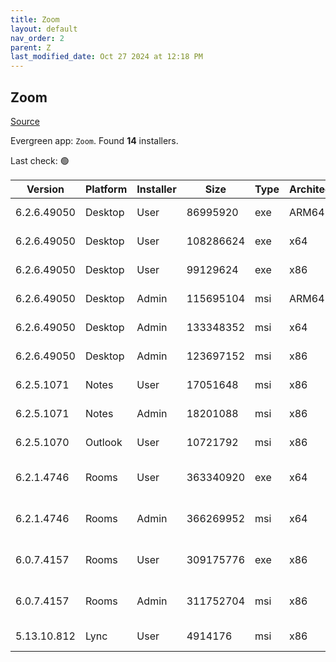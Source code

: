 ```yaml
---
title: Zoom
layout: default
nav_order: 2
parent: Z
last_modified_date: Oct 27 2024 at 12:18 PM
---
```


## Zoom

[Source](https://zoom.us/download)

Evergreen app: `Zoom`. Found **14** installers.

Last check: 🟢

| Version     | Platform | Installer | Size      | Type | Architecture | URI                                                                                                                                          |
| ----------- | -------- | --------- | --------- | ---- | ------------ | -------------------------------------------------------------------------------------------------------------------------------------------- |
| 6.2.6.49050 | Desktop  | User      | 86995920  | exe  | ARM64        | [https://cdn.zoom.us/prod/6.2.6.49050/arm64/ZoomInstallerFull.exe](https://cdn.zoom.us/prod/6.2.6.49050/arm64/ZoomInstallerFull.exe)         |
| 6.2.6.49050 | Desktop  | User      | 108286624 | exe  | x64          | [https://cdn.zoom.us/prod/6.2.6.49050/x64/ZoomInstallerFull.exe](https://cdn.zoom.us/prod/6.2.6.49050/x64/ZoomInstallerFull.exe)             |
| 6.2.6.49050 | Desktop  | User      | 99129624  | exe  | x86          | [https://cdn.zoom.us/prod/6.2.6.49050/ZoomInstallerFull.exe](https://cdn.zoom.us/prod/6.2.6.49050/ZoomInstallerFull.exe)                     |
| 6.2.6.49050 | Desktop  | Admin     | 115695104 | msi  | ARM64        | [https://cdn.zoom.us/prod/6.2.6.49050/arm64/ZoomInstallerFull.msi](https://cdn.zoom.us/prod/6.2.6.49050/arm64/ZoomInstallerFull.msi)         |
| 6.2.6.49050 | Desktop  | Admin     | 133348352 | msi  | x64          | [https://cdn.zoom.us/prod/6.2.6.49050/x64/ZoomInstallerFull.msi](https://cdn.zoom.us/prod/6.2.6.49050/x64/ZoomInstallerFull.msi)             |
| 6.2.6.49050 | Desktop  | Admin     | 123697152 | msi  | x86          | [https://cdn.zoom.us/prod/6.2.6.49050/ZoomInstallerFull.msi](https://cdn.zoom.us/prod/6.2.6.49050/ZoomInstallerFull.msi)                     |
| 6.2.5.1071  | Notes    | User      | 17051648  | msi  | x86          | [https://cdn.zoom.us/prod/6.2.5.1071/ZoomNotesPluginSetup.msi](https://cdn.zoom.us/prod/6.2.5.1071/ZoomNotesPluginSetup.msi)                 |
| 6.2.5.1071  | Notes    | Admin     | 18201088  | msi  | x86          | [https://cdn.zoom.us/prod/6.2.5.1071/ZoomNotesPluginAdminTool.msi](https://cdn.zoom.us/prod/6.2.5.1071/ZoomNotesPluginAdminTool.msi)         |
| 6.2.5.1070  | Outlook  | User      | 10721792  | msi  | x86          | [https://cdn.zoom.us/prod/6.2.5.1070/ZoomOutlookPluginSetup.msi](https://cdn.zoom.us/prod/6.2.5.1070/ZoomOutlookPluginSetup.msi)             |
| 6.2.1.4746  | Rooms    | User      | 363340920 | exe  | x64          | [https://cdn.zoom.us/prod/6.2.1.4746/x64/zoomrooms-6.2.1.4746-x64.exe](https://cdn.zoom.us/prod/6.2.1.4746/x64/zoomrooms-6.2.1.4746-x64.exe) |
| 6.2.1.4746  | Rooms    | Admin     | 366269952 | msi  | x64          | [https://cdn.zoom.us/prod/6.2.1.4746/x64/zoomrooms-6.2.1.4746-x64.msi](https://cdn.zoom.us/prod/6.2.1.4746/x64/zoomrooms-6.2.1.4746-x64.msi) |
| 6.0.7.4157  | Rooms    | User      | 309175776 | exe  | x86          | [https://cdn.zoom.us/prod/6.0.7.4157/zoomrooms-6.0.7.4157-x86.exe](https://cdn.zoom.us/prod/6.0.7.4157/zoomrooms-6.0.7.4157-x86.exe)         |
| 6.0.7.4157  | Rooms    | Admin     | 311752704 | msi  | x86          | [https://cdn.zoom.us/prod/6.0.7.4157/zoomrooms-6.0.7.4157-x86.msi](https://cdn.zoom.us/prod/6.0.7.4157/zoomrooms-6.0.7.4157-x86.msi)         |
| 5.13.10.812 | Lync     | User      | 4914176   | msi  | x86          | [https://cdn.zoom.us/prod/5.13.10.812/ZoomLyncPluginSetup.msi](https://cdn.zoom.us/prod/5.13.10.812/ZoomLyncPluginSetup.msi)                 |
